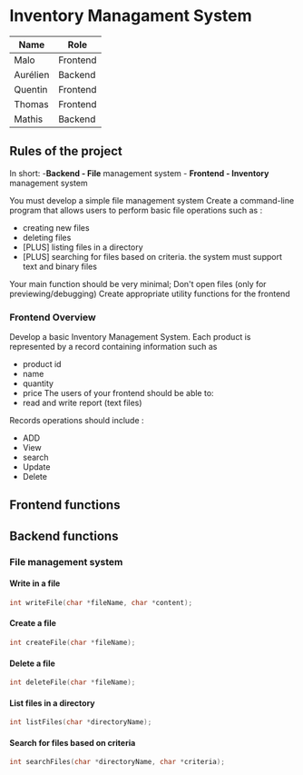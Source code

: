 # Inventory Managament System


| Name | Role |
|----|----|
| Malo | Frontend |
| Aurélien | Backend |
| Quentin | Frontend |
| Thomas | Frontend |
| Mathis | Backend |

## Rules of the project

In short:
	-**Backend - File** management system
	- **Frontend - Inventory** management system 

You must develop a simple file management system 
Create a command-line program that allows users to perform basic file operations such as : 
 - creating new files 
 - deleting files
 - [PLUS] listing files in a directory 
 - [PLUS] searching for files based on criteria.
the system must support text and binary files 

Your main function should be very minimal;
Don't open files (only for previewing/debugging)
Create appropriate utility functions for the frontend 

### Frontend Overview

Develop a basic Inventory Management System. Each product is represented by a record containing information such as 
- product id 
- name 
- quantity 
- price 
The users of your frontend should be able to:
- read and write report (text files)

Records operations should include :
 - ADD
 - View
 - search
 - Update 
 - Delete



## Frontend functions






## Backend functions

### File management system

#### Write in a file

```c
int writeFile(char *fileName, char *content);
```

#### Create a file

```c
int createFile(char *fileName);
```

#### Delete a file

```c
int deleteFile(char *fileName);
```

#### List files in a directory

```c
int listFiles(char *directoryName);
```

#### Search for files based on criteria

```c
int searchFiles(char *directoryName, char *criteria);
```



